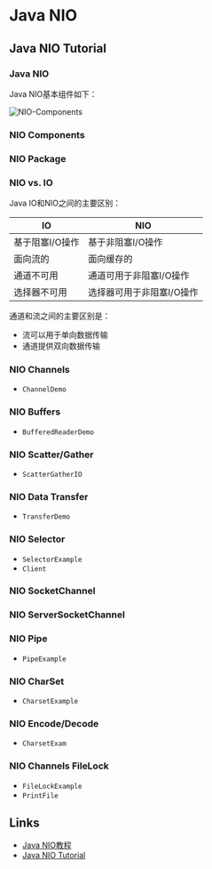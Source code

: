 # Java NIO

## Java NIO Tutorial
### Java NIO
Java NIO基本组件如下：

![NIO-Components](http://www.wailian.work/images/2018/09/07/NIO-Components.png)

### NIO Components

### NIO Package

### NIO vs. IO
Java IO和NIO之间的主要区别：

IO | NIO
------|------
基于阻塞I/O操作 | 基于非阻塞I/O操作
面向流的 | 面向缓存的
通道不可用 | 通道可用于非阻塞I/O操作
选择器不可用 | 选择器可用于非阻塞I/O操作

通道和流之间的主要区别是：
- 流可以用于单向数据传输
- 通道提供双向数据传输

### NIO Channels
- `ChannelDemo`

### NIO Buffers
- `BufferedReaderDemo`

### NIO Scatter/Gather
- `ScatterGatherIO`

### NIO Data Transfer
- `TransferDemo`

### NIO Selector
- `SelectorExample`
- `Client`

### NIO SocketChannel

### NIO ServerSocketChannel

### NIO Pipe
- `PipeExample`

### NIO CharSet
- `CharsetExample`

### NIO Encode/Decode
- `CharsetExam`

### NIO Channels FileLock
- `FileLockExample`
- `PrintFile`

## Links
- [Java NIO教程](https://www.yiibai.com/java_nio/)
- [Java NIO Tutorial](https://www.javatpoint.com/java-nio)
